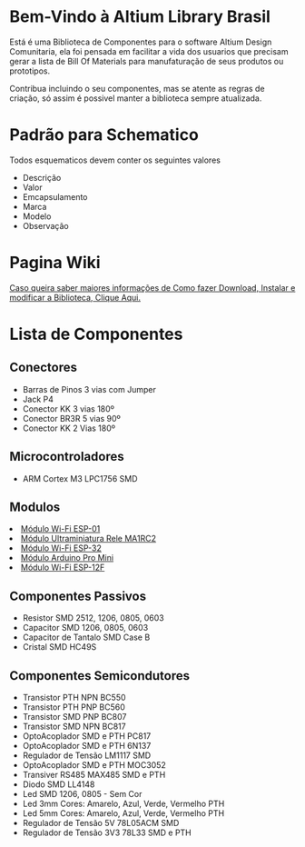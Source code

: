 <h1>Bem-Vindo à Altium Library Brasil</h1>

Está é uma Biblioteca de Componentes para o software Altium Design Comunitaria, ela foi pensada em facilitar a vida dos usuarios que precisam gerar a lista de Bill Of Materials para manufaturação de seus produtos ou prototipos.

Contribua incluindo o seu componentes, mas se atente as regras de criação, só assim é possivel manter a biblioteca sempre atualizada.


<h1>Padrão para Schematico</h1>

Todos esquematicos devem conter os seguintes valores

<ul>
  <li>Descrição</li>
  <li>Valor</li>
  <li>Emcapsulamento</li>
  <li>Marca</li>
  <li>Modelo</li>
  <li>Observação</li>
</ul>

<h1>Pagina Wiki</h1>

<div><a href="https://github.com/adrianlemos/altium_library_brasil/wiki">Caso queira saber maiores informações de Como fazer Download, Instalar e modificar a Biblioteca, Clique Aqui.</a></div>

<h1>Lista de Componentes</h1>

<h2>Conectores</h2>
<ul>
	<li>Barras de Pinos 3 vias com Jumper</li>
	<li>Jack P4</li>
	<li>Conector KK 3 vias 180º</li>
	<li>Conector BR3R 5 vias 90º</li>
	<li>Conector KK 2 Vias 180º</li>
</ul>


<h2>Microcontroladores</h2>
<ul>
	<li>ARM Cortex M3 LPC1756 SMD</li>
</ul>


<h2>Modulos</h2>
<u>
	<li>Módulo Wi-Fi ESP-01</li>
	<li>Módulo Ultraminiatura Rele MA1RC2</li>
	<li>Módulo Wi-Fi ESP-32</li>
	<li>Módulo Arduino Pro Mini</li>
	<li>Módulo Wi-Fi ESP-12F</li>
</u>


<h2>Componentes Passivos</h2>
<ul>
	<li>Resistor 	SMD 2512, 1206, 0805, 0603</li>
	<li>Capacitor 	SMD 1206, 0805, 0603</li>
	<li>Capacitor de Tantalo SMD Case B</li>
	<li>Cristal SMD HC49S </li>
</ul>


<h2>Componentes Semicondutores</h2>
<ul>
	<li>Transistor PTH NPN BC550</li>
	<li>Transistor PTH PNP BC560</li>
	<li>Transistor SMD PNP BC807</li>
	<li>Transistor SMD NPN BC817</li>
	<li>OptoAcoplador SMD e PTH PC817</li>
	<li>OptoAcoplador SMD e PTH 6N137</li>
	<li>Regulador de Tensão LM1117 SMD</li>
	<li>OptoAcoplador SMD e PTH MOC3052</li>
	<li>Transiver RS485 MAX485 SMD e PTH</li>
	<li>Diodo SMD LL4148</li>
	<li>Led SMD 1206, 0805 - Sem Cor</li>
	<li>Led 3mm Cores: Amarelo, Azul, Verde, Vermelho PTH</li>
	<li>Led 5mm Cores: Amarelo, Azul, Verde, Vermelho PTH</li>
	<li>Regulador de Tensão 5V 78L05ACM SMD</li>
	<li>Regulador de Tensão 3V3 78L33 SMD e PTH</li>
</ul>






